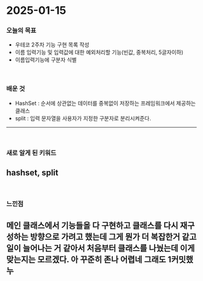 # 2025-01-15

### 오늘의 목표
- 우테코 2주차 기능 구현 목록 작성
- 이름 입력기능 및 입력값에 대한 예외처리할 기능(빈값, 중복처리, 5글자이하)
- 이름입력기능에 구분자 식별

<br>

### 배운 것
- HashSet : 순서에 상관없는 데이터를 중복없이 저장하는 프레임워크에서 제공하는 클래스
- split : 입력 문자열을 사용자가 지정한 구분자로 분리시켜준다.

---


<br>

### 새로 알게 된 키워드
hashset, split
---


<br>

### 느낀점
메인 클래스에서 기능들을 다 구현하고 클래스를 다시 재구성하는 방향으로 가려고 했는데 그게 뭔가 더 복잡한거 같고 
일이 늘어나는 거 같아서 처음부터 클래스를 나눴는데 이게 맞는지는 모르겠다.
아 꾸준히 존나 어렵네 그래도 1커밋했누
---
